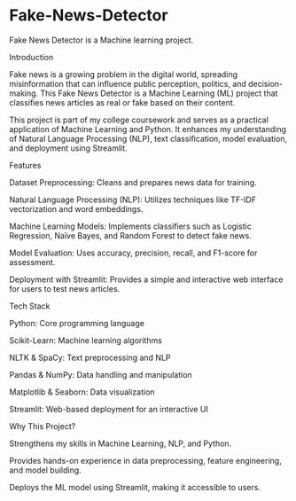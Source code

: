 # Fake-News-Detector
Fake News Detector is a Machine learning project.


Introduction

Fake news is a growing problem in the digital world, spreading misinformation that can influence public perception, politics, and decision-making. This Fake News Detector is a Machine Learning (ML) project that classifies news articles as real or fake based on their content.

This project is part of my college coursework and serves as a practical application of Machine Learning and Python. It enhances my understanding of Natural Language Processing (NLP), text classification, model evaluation, and deployment using Streamlit.


Features

Dataset Preprocessing: Cleans and prepares news data for training.

Natural Language Processing (NLP): Utilizes techniques like TF-IDF vectorization and word embeddings.

Machine Learning Models: Implements classifiers such as Logistic Regression, Naïve Bayes, and Random Forest to detect fake news.

Model Evaluation: Uses accuracy, precision, recall, and F1-score for assessment.

Deployment with Streamlit: Provides a simple and interactive web interface for users to test news articles.


Tech Stack

Python: Core programming language

Scikit-Learn: Machine learning algorithms

NLTK & SpaCy: Text preprocessing and NLP

Pandas & NumPy: Data handling and manipulation

Matplotlib & Seaborn: Data visualization

Streamlit: Web-based deployment for an interactive UI


Why This Project?

Strengthens my skills in Machine Learning, NLP, and Python.

Provides hands-on experience in data preprocessing, feature engineering, and model building.

Deploys the ML model using Streamlit, making it accessible to users.
